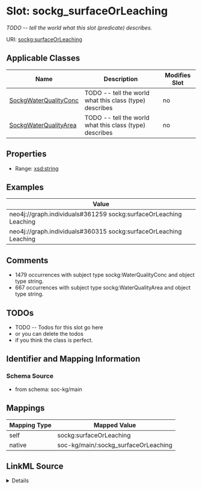 

# Slot: sockg_surfaceOrLeaching


_TODO -- tell the world what this slot (predicate) describes._





URI: [sockg:surfaceOrLeaching](http://www.semanticweb.org/sockg/ontologies/2024/0/soil-carbon-ontology/surfaceOrLeaching)



<!-- no inheritance hierarchy -->





## Applicable Classes

| Name | Description | Modifies Slot |
| --- | --- | --- |
| [SockgWaterQualityConc](../classes/SockgWaterQualityConc.md) | TODO -- tell the world what this class (type) describes |  no  |
| [SockgWaterQualityArea](../classes/SockgWaterQualityArea.md) | TODO -- tell the world what this class (type) describes |  no  |







## Properties

* Range: [xsd:string](http://www.w3.org/2001/XMLSchema#string)






## Examples

| Value |
| --- |
| neo4j://graph.individuals#361259 sockg:surfaceOrLeaching Leaching |
| neo4j://graph.individuals#360315 sockg:surfaceOrLeaching Leaching |

## Comments

* 1479 occurrences with subject type sockg:WaterQualityConc and object type string.
* 667 occurrences with subject type sockg:WaterQualityArea and object type string.

## TODOs

* TODO -- Todos for this slot go here
* or you can delete the todos
* if you think the class is perfect.

## Identifier and Mapping Information







### Schema Source


* from schema: soc-kg/main




## Mappings

| Mapping Type | Mapped Value |
| ---  | ---  |
| self | sockg:surfaceOrLeaching |
| native | soc-kg/main/:sockg_surfaceOrLeaching |




## LinkML Source

<details>
```yaml
name: sockg_surfaceOrLeaching
description: TODO -- tell the world what this slot (predicate) describes.
todos:
- TODO -- Todos for this slot go here
- or you can delete the todos
- if you think the class is perfect.
comments:
- 1479 occurrences with subject type sockg:WaterQualityConc and object type string.
- 667 occurrences with subject type sockg:WaterQualityArea and object type string.
examples:
- value: neo4j://graph.individuals#361259 sockg:surfaceOrLeaching Leaching
- value: neo4j://graph.individuals#360315 sockg:surfaceOrLeaching Leaching
from_schema: soc-kg/main
rank: 1000
slot_uri: sockg:surfaceOrLeaching
alias: sockg_surfaceOrLeaching
domain_of:
- sockg_WaterQualityArea
- sockg_WaterQualityConc
range: string

```
</details>